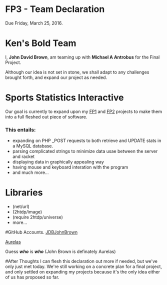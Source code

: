 # FP3 - Team Declaration
Due Friday, March 25, 2016.

# Ken's Bold Team
I, **John David Brown**, am teaming up with **Michael A Antrobus** for the Final Project.

Although our idea is not set in stone, we shall adapt to any challenges brought forth, and expand our project as needed.

# Sports Statistics Interactive
Our goal is currently to expand upon my [FP1](https://github.com/JDBJohnBrown/FP1) and [FP2](https://github.com/JDBJohnBrown/FP2) projects to make them into a full fleshed out piece of software.

### This entails:
* expanding on PHP _POST requests to both retrieve and UPDATE stats in a MySQL database.
* parsing complicated strings to minimize data usae between the server and racket
* displaying data in graphically appealing way
* having mouse and keyboard interation with the program
* and much more...

# Libraries
* (net/url)
* (2htdp/image)
* (require 2htdp/universe)
* more...

#GitHub Accounts.
[JDBJohnBrown](https://github.com/JDBJohnBrown)

[Aurelas](https://github.com/Aurelas)

Guess ***who*** is ***who*** (John Brown is definately Aurelas)



#After Thoughts
I can flesh this declaration out more if needed, but we've only just met today. We're still working on a concrete plan for a final project, and only settled on expanding my projects because it's the only idea either of us has proposed so far.

